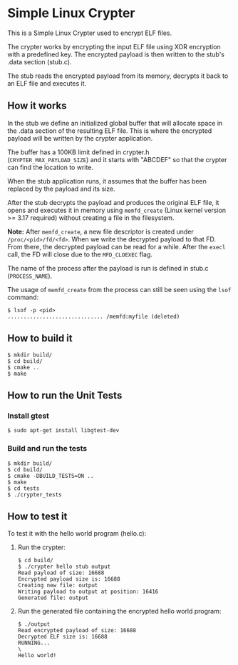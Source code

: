 # Simple Linux Crypter

This is a Simple Linux Crypter used to encrypt ELF files.

The crypter works by encrypting the input ELF file using XOR encryption with a predefined key.
The encrypted payload is then written to the stub's .data section (stub.c).

The stub reads the encrypted payload from its memory, decrypts it back to an ELF file and executes it.


## How it works

In the stub we define an initialized global buffer that will allocate space in the .data section of the
resulting ELF file. This is where the encrypted payload will be written by the crypter application.

The buffer has a 100KB limit defined in crypter.h (`CRYPTER_MAX_PAYLOAD_SIZE`) and it starts with "ABCDEF"
so that the crypter can find the location to write.

When the stub application runs, it assumes that the buffer has been replaced by the payload and its size.

After the stub decrypts the payload and produces the original ELF file, it opens and executes it in memory using
`memfd_create` (Linux kernel version >= 3.17 required) without creating a file in the filesystem.

**Note:** After `memfd_create`, a new file descriptor is created under `/proc/<pid>/fd/<fd>`. When we write the decrypted
	payload to that FD. From there, the decrypted payload can be read for a while. After the `execl` call, the FD will close due to the `MFD_CLOEXEC` flag.

The name of the process after the payload is run is defined in stub.c (`PROCESS_NAME`).

The usage of `memfd_create` from the process can still be seen using the `lsof` command:
```
$ lsof -p <pid>
.............................. /memfd:myfile (deleted)
```


## How to build it

```
$ mkdir build/
$ cd build/
$ cmake ..
$ make
```

## How to run the Unit Tests

### Install gtest

```
$ sudo apt-get install libgtest-dev
```

### Build and run the tests
```
$ mkdir build/
$ cd build/
$ cmake -DBUILD_TESTS=ON ..
$ make
$ cd tests
$ ./crypter_tests
```

## How to test it

To test it with the hello world program (hello.c):

1. Run the crypter:
	```
	$ cd build/
	$ ./crypter hello stub output
	Read payload of size: 16688
	Encrypted payload size is: 16688
	Creating new file: output
	Writing payload to output at position: 16416
	Generated file: output
	```
2. Run the generated file containing the encrypted hello world program:
	```
	$ ./output
	Read encrypted payload of size: 16688
	Decrypted ELF size is: 16688
	RUNNING...
	\
	Hello world!
	```